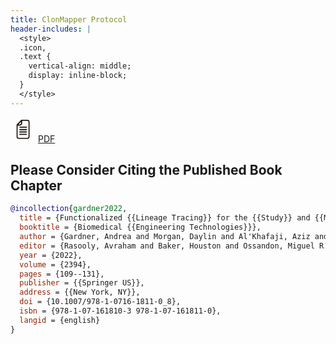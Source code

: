 ```yaml
---
title: ClonMapper Protocol
header-includes: |
  <style>
  .icon,
  .text {
    vertical-align: middle;
    display: inline-block;
  }
  </style>
---
```


<span class="icon">
<svg xmlns="http://www.w3.org/2000/svg" xmlns:xlink="http://www.w3.org/1999/xlink" width="40" zoomAndPan="magnify" viewBox="0 0 30 30.000001" height="40" preserveAspectRatio="xMidYMid meet" version="1.0"><defs><clipPath id="id1"><path d="M 7.085938 2.910156 L 23.050781 2.910156 L 23.050781 26.125 L 7.085938 26.125 Z M 7.085938 2.910156 " clip-rule="nonzero"/></clipPath></defs><g clip-path="url(#id1)"><path fill="rgb(13.729858%, 9.408569%, 8.239746%)" d="M 21.601562 23.246094 C 21.601562 24.039062 20.949219 24.6875 20.148438 24.6875 L 9.988281 24.6875 C 9.1875 24.6875 8.535156 24.039062 8.535156 23.246094 L 8.535156 10.070312 L 11.144531 10.070312 C 12.746094 10.070312 14.046875 8.78125 14.046875 7.195312 L 14.046875 4.347656 L 20.148438 4.347656 C 20.949219 4.347656 21.601562 4.992188 21.601562 5.785156 Z M 12.59375 5.417969 L 12.59375 7.195312 C 12.59375 7.988281 11.945312 8.632812 11.144531 8.632812 L 9.492188 8.632812 Z M 20.148438 2.910156 L 13.007812 2.910156 L 7.085938 9.042969 L 7.085938 23.246094 C 7.085938 24.832031 8.386719 26.125 9.988281 26.125 L 20.148438 26.125 C 21.75 26.125 23.050781 24.832031 23.050781 23.246094 L 23.050781 5.785156 C 23.050781 4.199219 21.75 2.910156 20.148438 2.910156 " fill-opacity="1" fill-rule="nonzero"/></g><path fill="rgb(13.729858%, 9.408569%, 8.239746%)" d="M 19.234375 11.171875 L 11.441406 11.171875 C 11.039062 11.171875 10.714844 11.496094 10.714844 11.894531 C 10.714844 12.289062 11.039062 12.613281 11.441406 12.613281 L 19.234375 12.613281 C 19.636719 12.613281 19.960938 12.289062 19.960938 11.894531 C 19.960938 11.496094 19.636719 11.171875 19.234375 11.171875 " fill-opacity="1" fill-rule="nonzero"/><path fill="rgb(13.729858%, 9.408569%, 8.239746%)" d="M 19.128906 14.050781 L 11.335938 14.050781 C 10.933594 14.050781 10.609375 14.371094 10.609375 14.769531 C 10.609375 15.167969 10.933594 15.488281 11.335938 15.488281 L 19.128906 15.488281 C 19.53125 15.488281 19.855469 15.167969 19.855469 14.769531 C 19.855469 14.371094 19.53125 14.050781 19.128906 14.050781 " fill-opacity="1" fill-rule="nonzero"/><path fill="rgb(13.729858%, 9.408569%, 8.239746%)" d="M 19.027344 16.925781 L 11.230469 16.925781 C 10.828125 16.925781 10.503906 17.25 10.503906 17.644531 C 10.503906 18.042969 10.828125 18.363281 11.230469 18.363281 L 19.027344 18.363281 C 19.425781 18.363281 19.75 18.042969 19.75 17.644531 C 19.75 17.25 19.425781 16.925781 19.027344 16.925781 " fill-opacity="1" fill-rule="nonzero"/><path fill="rgb(13.729858%, 9.408569%, 8.239746%)" d="M 18.921875 19.804688 L 11.125 19.804688 C 10.726562 19.804688 10.398438 20.125 10.398438 20.523438 C 10.398438 20.917969 10.726562 21.242188 11.125 21.242188 L 18.921875 21.242188 C 19.320312 21.242188 19.648438 20.917969 19.648438 20.523438 C 19.648438 20.125 19.320312 19.804688 18.921875 19.804688 " fill-opacity="1" fill-rule="nonzero"/>
</svg>
</span>
<a href="./protocol.pdf"><span class="text">PDF</span></a>

## Please Consider Citing the Published Book Chapter

```bibtex
@incollection{gardner2022,
  title = {Functionalized {{Lineage Tracing}} for the {{Study}} and {{Manipulation}} of {{Heterogeneous Cell Populations}}},
  booktitle = {Biomedical {{Engineering Technologies}}},
  author = {Gardner, Andrea and Morgan, Daylin and Al'Khafaji, Aziz and Brock, Amy},
  editor = {Rasooly, Avraham and Baker, Houston and Ossandon, Miguel R.},
  year = {2022},
  volume = {2394},
  pages = {109--131},
  publisher = {{Springer US}},
  address = {{New York, NY}},
  doi = {10.1007/978-1-0716-1811-0_8},
  isbn = {978-1-07-161810-3 978-1-07-161811-0},
  langid = {english}
}
```

